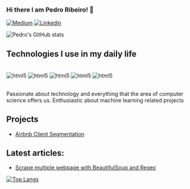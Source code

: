### Hi there I am Pedro Ribeiro! 👋

[![Medium](https://img.shields.io/badge/Medium-12100E?style=for-the-badge&logo=medium&logoColor=white)](https://medium.com/@pedrorp)
[![Linkedin](https://img.shields.io/badge/LinkedIn-0077B5?style=for-the-badge&logo=linkedin&logoColor=white)](https://www.linkedin.com/in/pedrocesarrp/)

![Pedro's GitHub stats](https://github-readme-stats.vercel.app/api?username=pedrocrp&show_icons=true&theme=dracula)

## Technologies I use in my daily life 

<div style="display: inline_block"><br/>
  <img align="center" alt="html5" src="https://img.shields.io/badge/Python-3776AB?style=for-the-  badge&logo=python&logoColor=white" />
  <img align="center" alt="html5" src="https://img.shields.io/badge/MySQL-00000F?style=for-the-badge&logo=mysql&logoColor=white" />
  <img align="center" alt="html5" src="https://img.shields.io/badge/PostgreSQL-316192?style=for-the-badge&logo=postgresql&logoColor=white" />
  <img align="center" alt="html5" src="https://img.shields.io/badge/Microsoft_Excel-217346?style=for-the-badge&logo=microsoft-excel&logoColor=white" />
  <img align="center" alt="html5" src="https://img.shields.io/badge/Microsoft_Azure-0089D6?style=for-the-badge&logo=microsoft-azure&logoColor=white" />
 </div><br/>

Passionate about technology and everything that the area of computer science offers us. Enthusiastic about machine learning related projects
## Projects
- [Airbnb Client Segmentation](https://github.com/pedrocrp/data_projects/tree/main/airbnb)
## Latest articles:
- [Scrape multiple webpage with BeautifulSoup and Regex](https://medium.com/@pedrorp/scrape-multiple-webpage-with-beautifulsoup-and-regex-14a3ab21e570)<br/>

[![Top Langs](https://github-readme-stats.vercel.app/api/top-langs/?username=pedrocrp)](https://github.com/pedrocrp/github-readme-stats)

